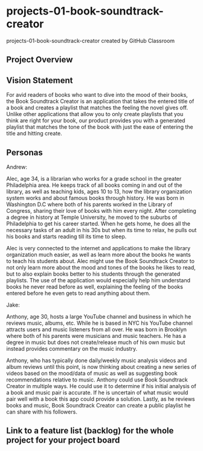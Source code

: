 # projects-01-book-soundtrack-creator
projects-01-book-soundtrack-creator created by GitHub Classroom

## Project Overview

## Vision Statement

For avid readers of books who want to dive into the mood of their books, the Book Soundtrack Creator is an application that takes the entered title of a book and creates a playlist that matches the feeling the novel gives off. Unlike other applications that allow you to only create playlists that you think are right for your book, our product provides you with a generated playlist that matches the tone of the book with just the ease of entering the title and hitting create. 

## Personas

Andrew:

Alec, age 34, is a librarian who works for a grade school in the greater Philadelphia area. He keeps track of all books coming in and out of the library, as well as teaching kids, ages 10 to 13, how the library organization system works and about famous books through history. He was born in Washington D.C where both of his parents worked in the Library of Congress, sharing their love of books with him every night. After completing a degree in history at Temple University, he moved to the suburbs of Philadelphia to get his career started. When he gets home, he does all the necessary tasks of an adult in his 30s but when its time to relax, he pulls out his books and starts reading till its time to sleep.

Alec is very connected to the internet and applications to make the library organization much easier, as well as learn more about the books he wants to teach his students about. Alec might use the Book Soundtrack Creator to not only learn more about the mood and tones of the books he likes to read, but to also explain books better to his students through the generated playlists. The use of the application would especially help him understand books he never read before as well, explaining the feeling of the books entered before he even gets to read anything about them.

Jake:

Anthony, age 30, hosts a large YouTube channel and business in which he reviews music, albums, etc. While he is based in NYC his YouTube channel attracts users and music listeners from all over. He was born in Brooklyn where both of his parents were musicians and music teachers. He has a degree in music but does not create/release much of his own music but instead provides commentary on the music industry.

Anthony, who has typically done daily/weekly music analysis videos and album reviews until this point, is now thinking about creating a new series of videos based on the mood/data of music as well as suggesting book recommendations relative to music. Anthony could use Book Soundtrack Creator in multiple ways. He could use it to determine if his initial analysis of a book and music pair is accurate. If he is uncertain of what music would pair well with a book this app could provide a solution. Lastly, as he reviews books and music, Book Soundtrack Creator can create a public playlist he can share with his followers.


## Link to a feature list (backlog) for the whole project for your project board

